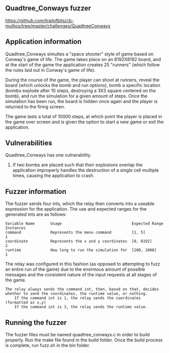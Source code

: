 ## Quadtree_Conways fuzzer
https://github.com/trailofbits/cb-multios/tree/master/challenges/QuadtreeConways

## Application information
Quadtree_Conways simultes a "space shooter" style of game based on Conway's game of life. The game takes place on an 8192X8192 board, and at the start of the game the application creates 25 "runners" (which follow the rules laid out in Conway's game of life).

During the course of the game, the player can shoot at runners, reveal the board (which unlocks the bomb and run options), bomb a specific location (bombs explode after 10 steps, destroying a 3X3 square centered on the bomb), and run the simulation for a given amount of steps. Once the simulation has been run, the board is hidden once again and the player is returned to the firing screen.

The game lasts a total of 10000 steps, at which point the player is placed in the game over screen and is given the option to start a new game or exit the application.

## Vulnerabilities
Quadtree_Conways has one vulnerability.
1. If two bombs are placed such that their explosions overlap the application improperly handles the destruction of a single cell multiple times, causing the application to crash.

## Fuzzer information
The fuzzer sends four ints, which the relay then converts into a useable expression for the application. The use and expected ranges for the generated ints are as follows:

    Variable Name       Usage                               Expected Range      Instances
    command             Represents the menu command         [1, 5]              1
    coordinate          Represents the x and y coordinates  [0, 8192]           2
    runtime             How long to run the simulation for  [100, 1000]         1

The relay was configured in this fashion (as opposed to attempting to fuzz an entire run of the game) due to the enormous amount of possible messages and the consistent nature of the input requests at all stages of the game.

    The relay always sends the command int, then, based on that, decides whether to send the coordinates, the runtime value, or nothing.
        If the command int is 1, the relay sends the coordinates (formatted as x,y)
        If the command int is 3, the relay sends the runtime value.

## Running the fuzzer
The fuzzer files must be named quadtree_conways.c in order to build properly.
Run the make file found in the build folder.
Once the build process is complete, run fuzz.sh in the bin folder.
